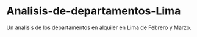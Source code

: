 # Analisis-de-departamentos-Lima
Un analisis de los departamentos en alquiler en Lima de Febrero y Marzo.
